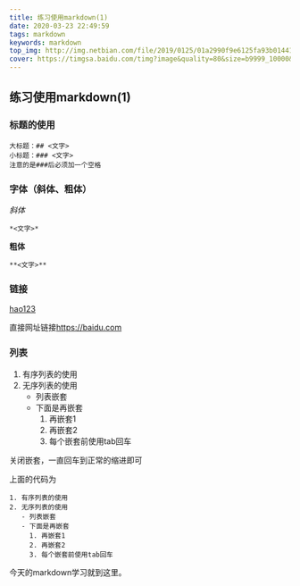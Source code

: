 ```yaml
---
title: 练习使用markdown(1)
date: 2020-03-23 22:49:59
tags: markdown
keywords: markdown
top_img: http://img.netbian.com/file/2019/0125/01a2990f9e6125fa93b01441aab2cc2e.jpg
cover: https://timgsa.baidu.com/timg?image&quality=80&size=b9999_10000&sec=1584987240969&di=3bcd2c51233478505ff65b304d8ecf00&imgtype=0&src=http%3A%2F%2Fpic4.zhimg.com%2Fv2-2a56e92cf72cd1268d299f47b8d2cf14_r.jpg
---
```

## 练习使用markdown(1)
<!-- more -->
### 标题的使用

```
大标题：## <文字> 
小标题：### <文字>
注意的是###后必须加一个空格
```

### 字体（斜体、粗体）

*斜体*

```
*<文字>*
```

**粗体**

```
**<文字>**
```

### 链接

[hao123](https://hao123.com)

直接网址链接<https://baidu.com>

### 列表

1. 有序列表的使用
2. 无序列表的使用
   - 列表嵌套
   - 下面是再嵌套
     1. 再嵌套1
     2. 再嵌套2
     3. 每个嵌套前使用tab回车

关闭嵌套，一直回车到正常的缩进即可

上面的代码为

```
1. 有序列表的使用
2. 无序列表的使用
   - 列表嵌套
   - 下面是再嵌套
     1. 再嵌套1
     2. 再嵌套2
     3. 每个嵌套前使用tab回车

```

今天的markdown学习就到这里。



